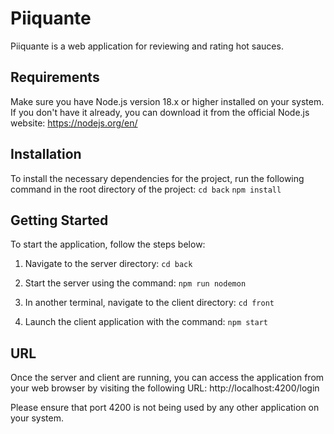 # Piiquante

Piiquante is a web application for reviewing and rating hot sauces.

## Requirements

Make sure you have Node.js version 18.x or higher installed on your system. If you don't have it already, you can download it from the official Node.js website: https://nodejs.org/en/

## Installation

To install the necessary dependencies for the project, run the following command in the root directory of the project:
`cd back`
`npm install`

## Getting Started

To start the application, follow the steps below:

1. Navigate to the server directory:
`cd back`

3. Start the server using the command:
`npm run nodemon`

4. In another terminal, navigate to the client directory:
`cd front`

5. Launch the client application with the command:
`npm start`

## URL

Once the server and client are running, you can access the application from your web browser by visiting the following URL:
http://localhost:4200/login


Please ensure that port 4200 is not being used by any other application on your system.


